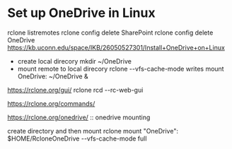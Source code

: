 # Set up OneDrive in Linux 

rclone listremotes
rclone config delete SharePoint
rclone config delete OneDrive
https://kb.uconn.edu/space/IKB/26050527301/Install+OneDrive+on+Linux


- create local direcory
mkdir ~/OneDrive
- mount remote to local direcory 
rclone --vfs-cache-mode writes mount OneDrive: ~/OneDrive &

https://rclone.org/gui/
rclone rcd --rc-web-gui

https://rclone.org/commands/

https://rclone.org/onedrive/ :: onedrive mounting


create directory and then mount
rclone mount "OneDrive": $HOME/RcloneOneDrive --vfs-cache-mode full

